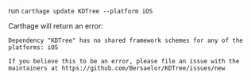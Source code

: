 run `carthage update KDTree --platform iOS`

Carthage will return an error:
```
Dependency "KDTree" has no shared framework schemes for any of the platforms: iOS

If you believe this to be an error, please file an issue with the maintainers at https://github.com/Bersaelor/KDTree/issues/new
```

